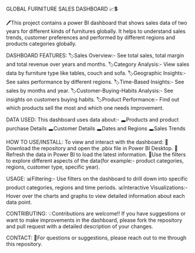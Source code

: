 GLOBAL FURNITURE SALES DASHBOARD 📈💲

🖊️This project contains a power BI dashboard that shows sales data of two years for different kinds of furnitures globally. It helps to understand sales trends, customer preferences and performed by different regions and products categories globally. 

DASHBOARD FEATURES:
🏷️Sales Overview:- See total sales, total margin and total revenue over years and months.
🏷️Category Analysis:- View sales data by furniture type like tables, couch and sofa.
🏷️Geographic Insights:- See sales performance by different regions.
🏷️Time-Based Insights:- See sales by months and year.
🏷️Customer-Buying-Habits Analysis:- See insights on customers buying habits.
🏷️Product Performance:- Find out which products sell the most and which one needs improvement.

DATA USED:
This dashboard uses data about:-
🕳️Products and product purchase Details
🕳️Customer Details
🕳️Dates and Regions
🕳️Sales Trends

HOW TO USE/INSTALL:
To view and interact with the dashboard:
📍Download the repository and open the .pbix file in Power BI Desktop.
📍Refresh the data in Power BI to load the latest information.
📍Use the filters to explore different aspects of the data(for example:- product categories, regions, customer type, specific year). 

USAGE:
📊Filtering:- Use filters on the dashboard to drill down into specific product categories, regions and time periods.
📊Interactive Visualizations:- Hover over the charts and graphs to view detailed information about each data point.

CONTRIBUTING:
💡Contributions are welcome!! If you have suggestions or want to make improvements in the dashboard, please fork the repository and pull request with a detailed description of your changes. 

CONTACT:
📠For questions or suggestions, please reach out to me through this repository.














